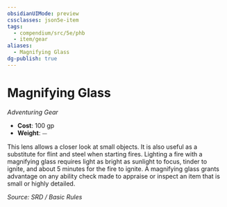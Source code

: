 ```yaml
---
obsidianUIMode: preview
cssclasses: json5e-item
tags:
  - compendium/src/5e/phb
  - item/gear
aliases:
  - Magnifying Glass
dg-publish: true
---
```

# Magnifying Glass
*Adventuring Gear*  

- **Cost**: 100 gp
- **Weight**: ⏤

This lens allows a closer look at small objects. It is also useful as a substitute for flint and steel when starting fires. Lighting a fire with a magnifying glass requires light as bright as sunlight to focus, tinder to ignite, and about 5 minutes for the fire to ignite. A magnifying glass grants advantage on any ability check made to appraise or inspect an item that is small or highly detailed.

*Source: SRD / Basic Rules*